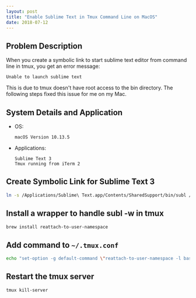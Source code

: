 ```yaml
---
layout: post
title: "Enable Sublime Text in Tmux Command Line on MacOS"
date: 2018-07-12
---
```



## Problem Description

When you create a symbolic link to start sublime text editor from command line in tmux, you get an error message:

```text
Unable to launch sublime text
```

This is due to tmux doesn't have root access to the bin directory. The following steps fixed this issue for me on my Mac.

## System Details and Application

* OS:

    ```text
    macOS Version 10.13.5
    ```

* Applications:

    ```
    Sublime Text 3
    Tmux running from iTerm 2
    ```

## Create Symbolic Link for Sublime Text 3

```bash
ln -s /Applications/Sublime\ Text.app/Contents/SharedSupport/bin/subl /usr/local/bin/subl
```

## Install a wrapper to handle subl -w in tmux

```bash
brew install reattach-to-user-namespace
```

## Add command to `~/.tmux.conf`

```bash
echo "set-option -g default-command \"reattach-to-user-namespace -l bash\"" >> ~/.tmux.conf
```

## Restart the tmux server

```bash
tmux kill-server
```
